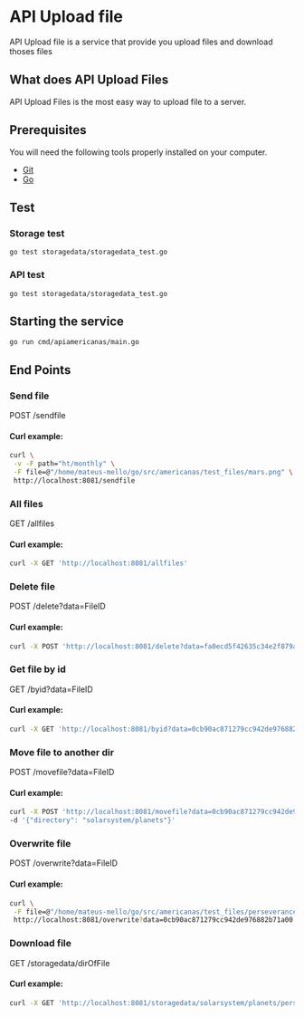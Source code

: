 # API Upload file

API Upload file is a service that provide you upload files and download thoses files 

## What does API Upload Files

API Upload Files is the most easy way to upload file to a server.


## Prerequisites

You will need the following tools properly installed on your computer.

* [Git](http://git-scm.com/)
* [Go](http://golang.org/)

## Test

### Storage test

```shell
go test storagedata/storagedata_test.go
```
### API test

```shell
go test storagedata/storagedata_test.go
```

## Starting the service

```shell
go run cmd/apiamericanas/main.go
```

## End Points

### Send file
    
POST /sendfile
#### Curl example:
```bash
curl \
 -v -F path="ht/monthly" \
 -F file=@"/home/mateus-mello/go/src/americanas/test_files/mars.png" \
 http://localhost:8081/sendfile 

```

### All files
    
GET /allfiles
#### Curl example:
```bash
curl -X GET 'http://localhost:8081/allfiles'
```

### Delete file
    
POST /delete?data=FileID
#### Curl example:
```bash
curl -X POST 'http://localhost:8081/delete?data=fa0ecd5f42635c34e2f879a24039988e'
```

### Get file by id
    
GET /byid?data=FileID
#### Curl example:
```bash
curl -X GET 'http://localhost:8081/byid?data=0cb90ac871279cc942de976882b71a00'
```

### Move file to another dir
    
 POST /movefile?data=FileID
#### Curl example:
```bash
curl -X POST 'http://localhost:8081/movefile?data=0cb90ac871279cc942de976882b71a00' \
-d '{"directory": "solarsystem/planets"}'
```

### Overwrite file
    
POST /overwrite?data=FileID
#### Curl example:
```bash
curl \
 -F file=@"/home/mateus-mello/go/src/americanas/test_files/perseverance.png" \
 http://localhost:8081/overwrite?data=0cb90ac871279cc942de976882b71a00

```

### Download file
    
GET /storagedata/dirOfFile
#### Curl example:
```bash
curl -X GET 'http://localhost:8081/storagedata/solarsystem/planets/perseverance.png'
```
